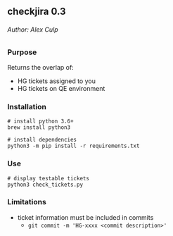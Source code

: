## checkjira 0.3 
###### Author: Alex Culp

### Purpose
Returns the overlap of:

   - HG tickets assigned to you
   - HG tickets on QE environment

### Installation

```
# install python 3.6+
brew install python3

# install dependencies
python3 -m pip install -r requirements.txt
```

### Use

```
# display testable tickets
python3 check_tickets.py
```


### Limitations

- ticket information must be included in commits
   - `git commit -m 'HG-xxxx <commit description>'`

